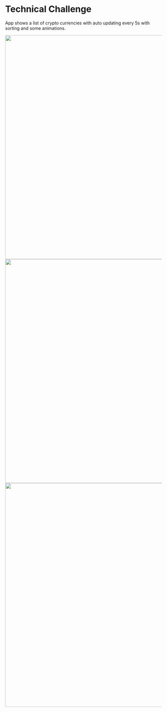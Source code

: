 # Technical Challenge

App shows a list of crypto currencies with auto updating every 5s with sorting and some animations.

<img src="https://user-images.githubusercontent.com/7223498/200136450-e6fe1bd8-725a-4c83-b978-f9b13b83a5ae.jpg" height="720" /> <img src="https://user-images.githubusercontent.com/7223498/200136453-22077c94-9abe-4745-a652-18c64aa32722.jpg" height="720" /> <img src="https://user-images.githubusercontent.com/7223498/200136452-002ef375-8d34-4d64-b502-0d2a0f010f99.jpg" height="720" />
